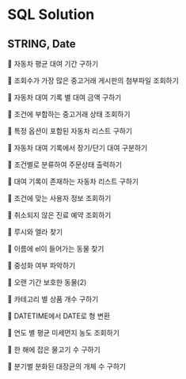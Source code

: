 # SQL Solution

## STRING, Date

:black_square_button: 자동차 평균 대여 기간 구하기

:black_square_button: 조회수가 가장 많은 중고거래 게시판의 첨부파일 조회하기

:black_square_button: 자동차 대여 기록 별 대여 금액 구하기

:black_square_button: 조건에 부합하는 중고거래 상태 조회하기

:black_square_button: 특정 옵션이 포함된 자동차 리스트 구하기

:black_square_button: 자동차 대여 기록에서 장기/단기 대여 구분하기

:black_square_button: 조건별로 분류하여 주문상태 출력하기

:black_square_button: 대여 기록이 존재하는 자동차 리스트 구하기

:black_square_button: 조건에 맞는 사용자 정보 조회하기

:black_square_button: 취소되지 않은 진료 예약 조회하기

:black_square_button: 루시와 엘라 찾기

:black_square_button: 이름에 el이 들어가는 동물 찾기

:black_square_button: 중성화 여부 파악하기

:black_square_button: 오랜 기간 보호한 동물(2)

:black_square_button: 카테고리 별 상품 개수 구하기

:black_square_button: DATETIME에서 DATE로 형 변환

:black_square_button: 연도 별 평균 미세먼지 농도 조회하기

:black_square_button: 한 해에 잡은 물고기 수 구하기

:black_square_button: 분기별 분화된 대장균의 개체 수 구하기